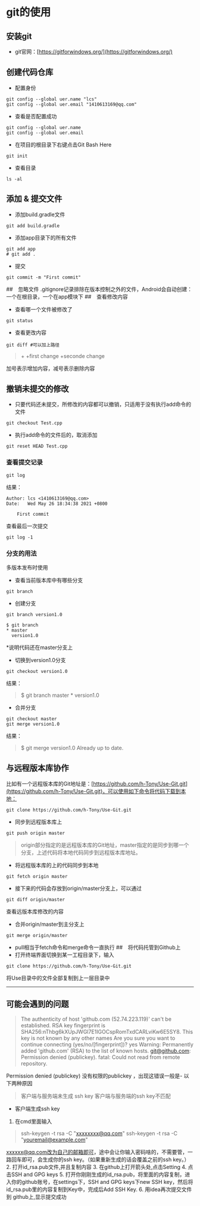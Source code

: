 # git的使用
## 安装git
- git官网：[https://gitforwindows.org/](https://gitforwindows.org/)
## 创建代码仓库
- 配置身份
```git
git config --global uer.name "lcs"
git config --global uer.email "1410613169@qq.com"
```
- 查看是否配置成功
```git
git config --global uer.name 
git config --global uer.email
```
- 在项目的根目录下右键点击Git Bash Here
```git
git init
```
- 查看目录
```git
ls -al
```
## 添加 & 提交文件
- 添加build.gradle文件
```git
git add build.gradle  
```
- 添加app目录下的所有文件
```git
git add app
# git add .
```
- 提交
```git
git commit -m "First commit"
```
##　忽略文件
.gitignore记录排除在版本控制之外的文件，Android会自动创建：一个在根目录，一个在app模块下
##　查看修改内容
- 查看哪一个文件被修改了
```git
git status
```
- 查看更改内容
```git
git diff #可以加上路径
```
> \+
> +first change
> +seconde change  

加号表示增加内容，减号表示删除内容
## 撤销未提交的修改
- 只要代码还未提交，所修改的内容都可以撤销，只适用于没有执行add命令的文件
```git
git checkout Test.cpp
```
- 执行add命令的文件后的，取消添加
```git 
git reset HEAD Test.cpp
```
### 查看提交记录
```git
git log
```
结果：
```
Author: lcs <1410613169@qq.com>
Date:   Wed May 26 18:34:38 2021 +0800

    First commit
```
查看最后一次提交
```git
git log -1
```
### 分支的用法
多版本发布时使用
- 查看当前版本库中有哪些分支
```git
git branch 
```
- 创建分支
```git
git branch version1.0
```
```
$ git branch
* master
  version1.0
```
\*说明代码还在master分支上  
- 切换到version1.0分支
```git 
git checkout version1.0
```
结果：
> $ git branch
>  master
> \* version1.0
- 合并分支
```git
git checkout master
git merge version1.0
```
结果：
> $ git merge version1.0
> Already up to date.
## 与远程版本库协作
比如有一个远程版本库的Git地址是：[https://github.com/h-Tony/Use-Git.git](https://github.com/h-Tony/Use-Git.git)，可以使用如下命令将代码下载到本地：
```git
git clone https://github.com/h-Tony/Use-Git.git
``` 
- 同步到远程版本库上
```git 
git push origin master
```
> origin部分指定的是远程版本库的Git地址，master指定的是同步到哪一个分支，上述代码将本地代码同步到远程版本库地址。
- 将远程版本库的上的代码同步到本地
```git 
git fetch origin master
```
- 接下来的代码会存放到origin/master分支上，可以通过
```git 
git diff origin/master
```
查看远版本库修改的内容
- 合并origin/master到主分支上
```git
git merge origin/master
```
- pull相当于fetch命令和merge命令一直执行
##　将代码托管到Github上
- 打开终端界面切换到某一工程目录下，输入
```git
git clone https://github.com/h-Tony/Use-Git.git
```
将Use目录中的文件全部复制到上一层目录中

---
## 可能会遇到的问题
>The authenticity of host 'github.com (52.74.223.119)' can't be established.
RSA key fingerprint is SHA256:nThbg6kXUpJWGl7E1IGOCspRomTxdCARLviKw6E5SY8.
This key is not known by any other names
Are you sure you want to continue connecting (yes/no/[fingerprint])? yes
Warning: Permanently added 'github.com' (RSA) to the list of known hosts.
git@github.com: Permission denied (publickey).
fatal: Could not read from remote repository.

Permission denied (publickey) 没有权限的publickey ，出现这错误一般是- 以下两种原因
> 客户端与服务端未生成 ssh key
> 客户端与服务端的ssh key不匹配
- 客户端生成ssh key
1. 在cmd里面输入
> ssh-keygen -t rsa -C "xxxxxxxx@qq.com"
ssh-keygen -t rsa -C "youremail@example.com"

xxxxxx@qq.com改为自己的邮箱即可，途中会让你输入密码啥的，不需要管，一路回车即可，会生成你的ssh key。（如果重新生成的话会覆盖之前的ssh key。）
2. 打开id_rsa.pub文件,并且复制内容
3. 在github上打开箭头处,点击Setting
4. 点击SSH and GPG keys
5. 打开你刚刚生成的id_rsa.pub，将里面的内容复制，进入你的github账号，在settings下，SSH and GPG keys下new SSH key，然后将id_rsa.pub里的内容复制到Key中，完成后Add SSH Key.
6. 用idea再次提交文件到 github上,显示提交成功